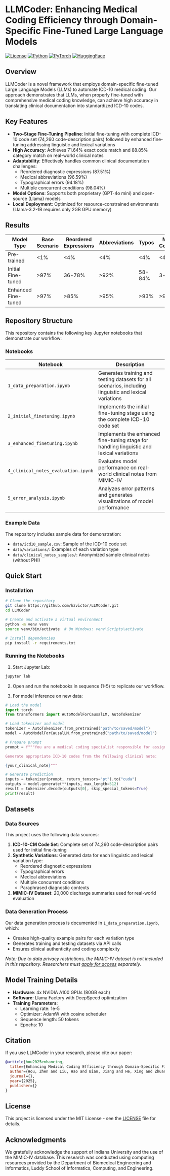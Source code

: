 # LLMCoder: Enhancing Medical Coding Efficiency through Domain-Specific Fine-Tuned Large Language Models

[![License](https://img.shields.io/badge/License-MIT-blue.svg)](https://opensource.org/licenses/MIT)
[![Python](https://img.shields.io/badge/Python-3.8%2B-blue)](https://www.python.org/)
[![PyTorch](https://img.shields.io/badge/PyTorch-2.0%2B-red)](https://pytorch.org/)
[![HuggingFace](https://img.shields.io/badge/🤗-Transformers-yellow)](https://huggingface.co/)

## Overview

LLMCoder is a novel framework that employs domain-specific fine-tuned Large Language Models (LLMs) to automate ICD-10 medical coding. Our approach demonstrates that LLMs, when properly fine-tuned with comprehensive medical coding knowledge, can achieve high accuracy in translating clinical documentation into standardized ICD-10 codes.

## Key Features

- **Two-Stage Fine-Tuning Pipeline**: Initial fine-tuning with complete ICD-10 code set (74,260 code-description pairs) followed by enhanced fine-tuning addressing linguistic and lexical variations
- **High Accuracy**: Achieves 71.64% exact code match and 88.85% category match on real-world clinical notes
- **Adaptability**: Effectively handles common clinical documentation challenges:
  - Reordered diagnostic expressions (87.51%)
  - Medical abbreviations (96.59%)
  - Typographical errors (94.18%)
  - Multiple concurrent conditions (98.04%)
- **Model Options**: Supports both proprietary (GPT-4o mini) and open-source (Llama) models
- **Local Deployment**: Optimized for resource-constrained environments (Llama-3.2-1B requires only 2GB GPU memory)

## Results

| Model Type | Base Scenario | Reordered Expressions | Abbreviations | Typos | Multiple Conditions | Clinical Notes |
|------------|---------------|----------------------|---------------|-------|---------------------|----------------|
| Pre-trained | <1% | <4% | <4% | <4% | <4% | <3% |
| Initial Fine-tuned | >97% | 36-78% | >92% | 58-84% | 3-11% | <0.1% |
| Enhanced Fine-tuned | >97% | >85% | >95% | >93% | >94% | 71.64% |

## Repository Structure

This repository contains the following key Jupyter notebooks that demonstrate our workflow:

### Notebooks

| Notebook | Description |
|----------|-------------|
| `1_data_preparation.ipynb` | Generates training and testing datasets for all scenarios, including linguistic and lexical variations |
| `2_initial_finetuning.ipynb` | Implements the initial fine-tuning stage using the complete ICD-10 code set |
| `3_enhanced_finetuning.ipynb` | Implements the enhanced fine-tuning stage for handling linguistic and lexical variations |
| `4_clinical_notes_evaluation.ipynb` | Evaluates model performance on real-world clinical notes from MIMIC-IV |
| `5_error_analysis.ipynb` | Analyzes error patterns and generates visualizations of model performance |

### Example Data

The repository includes sample data for demonstration:
- `data/icd10_sample.csv`: Sample of the ICD-10 code set
- `data/variations/`: Examples of each variation type
- `data/clinical_notes_samples/`: Anonymized sample clinical notes (without PHI)

## Quick Start

### Installation

```bash
# Clone the repository
git clone https://github.com/hzvictor/LLMCoder.git
cd LLMCoder

# Create and activate a virtual environment
python -m venv venv
source venv/bin/activate  # On Windows: venv\Scripts\activate

# Install dependencies
pip install -r requirements.txt
```

### Running the Notebooks

1. Start Jupyter Lab:
```bash
jupyter lab
```

2. Open and run the notebooks in sequence (1-5) to replicate our workflow.

3. For model inference on new data:
```python
# Load the model
import torch
from transformers import AutoModelForCausalLM, AutoTokenizer

# Load tokenizer and model
tokenizer = AutoTokenizer.from_pretrained("path/to/saved/model")
model = AutoModelForCausalLM.from_pretrained("path/to/saved/model")

# Prepare prompt
prompt = f"""You are a medical coding specialist responsible for assigning ICD-10 codes to clinical documentation.

Generate appropriate ICD-10 codes from the following clinical note:

{your_clinical_note}"""

# Generate prediction
inputs = tokenizer(prompt, return_tensors="pt").to("cuda")
outputs = model.generate(**inputs, max_length=512)
result = tokenizer.decode(outputs[0], skip_special_tokens=True)
print(result)
```

## Datasets

### Data Sources
This project uses the following data sources:

1. **ICD-10-CM Code Set**: Complete set of 74,260 code-description pairs used for initial fine-tuning
2. **Synthetic Variations**: Generated data for each linguistic and lexical variation type:
   - Reordered diagnostic expressions
   - Typographical errors
   - Medical abbreviations
   - Multiple concurrent conditions
   - Paraphrased diagnostic contexts
3. **MIMIC-IV Dataset**: 20,000 discharge summaries used for real-world evaluation

### Data Generation Process
Our data generation process is documented in `1_data_preparation.ipynb`, which:
- Creates high-quality example pairs for each variation type
- Generates training and testing datasets via API calls
- Ensures clinical authenticity and coding complexity

*Note: Due to data privacy restrictions, the MIMIC-IV dataset is not included in this repository. Researchers must [apply for access](https://physionet.org/content/mimiciv/2.2/) separately.*

## Model Training Details

- **Hardware**: 4x NVIDIA A100 GPUs (80GB each)
- **Software**: Llama Factory with DeepSpeed optimization
- **Training Parameters**:
  - Learning rate: 1e-5
  - Optimizer: AdamW with cosine scheduler
  - Sequence length: 50 tokens
  - Epochs: 10

## Citation

If you use LLMCoder in your research, please cite our paper:

```bibtex
@article{hou2025enhancing,
  title={Enhancing Medical Coding Efficiency through Domain-Specific Fine-Tuned Large Language Models},
  author={Hou, Zhen and Liu, Hao and Bian, Jiang and He, Xing and Zhuang, Yan},
  journal={},
  year={2025},
  publisher={}
}
```


## License

This project is licensed under the MIT License - see the [LICENSE](LICENSE) file for details.

## Acknowledgments

We gratefully acknowledge the support of Indiana University and the use of the MIMIC-IV database. This research was conducted using computing resources provided by the Department of Biomedical Engineering and Informatics, Luddy School of Informatics, Computing, and Engineering.
